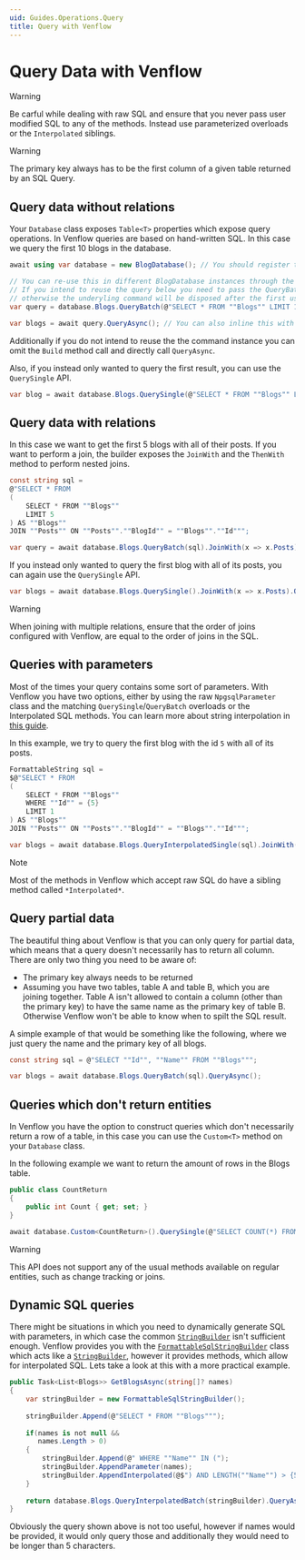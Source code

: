 ```yaml
---
uid: Guides.Operations.Query
title: Query with Venflow
---
```


# Query Data with Venflow

> [!WARNING] 
> Be carful while dealing with raw SQL and ensure that you never pass user modified SQL to any of the methods. Instead use parameterized  overloads or the `Interpolated` siblings.

> [!WARNING] 
> The primary key always has to be the first column of a given table returned by an SQL Query.

## Query data without relations

Your `Database` class exposes `Table<T>` properties which expose query operations. In Venflow queries are based on hand-written SQL. In this case we query the first 10 blogs in the database.

```cs
await using var database = new BlogDatabase(); // You should register this in a Transient/Scoped your IOC Container.

// You can re-use this in different BlogDatabase instances through the database.Blogs.QueryAsync() method
// If you intend to reuse the query below you need to pass the QueryBatch method false for the disposeCommand,
// otherwise the underyling command will be disposed after the first use.
var query = database.Blogs.QueryBatch(@"SELECT * FROM ""Blogs"" LIMIT 10").Build(); 

var blogs = await query.QueryAsync(); // You can also inline this with the line above.
```

Additionally if you do not intend to reuse the the command instance you can omit the `Build` method call and directly call `QueryAsync`.

Also, if you instead only wanted to query the first result, you can use the `QuerySingle` API.

```cs
var blog = await database.Blogs.QuerySingle(@"SELECT * FROM ""Blogs"" LIMIT 1").QueryAsync();
```

## Query data with relations

In this case we want to get the first 5 blogs with all of their posts. If you want to perform a join, the builder exposes the `JoinWith` and the `ThenWith` method to perform nested joins.

```cs
const string sql = 
@"SELECT * FROM 
(
	SELECT * FROM ""Blogs""
	LIMIT 5
) AS ""Blogs"" 
JOIN ""Posts"" ON ""Posts"".""BlogId"" = ""Blogs"".""Id""";

var query = await database.Blogs.QueryBatch(sql).JoinWith(x => x.Posts).QueryAsync();
```

If you instead only wanted to query the first blog with all of its posts, you can again use the `QuerySingle` API.

```cs
var blogs = await database.Blogs.QuerySingle().JoinWith(x => x.Posts).QueryAsync();
```
> [!WARNING] 
> When joining with multiple relations, ensure that the order of joins configured with Venflow, are equal to the order of joins in the SQL. 

## Queries with parameters

Most of the times your query contains some sort of parameters. With Venflow you have two options, either by using the raw `NpgsqlParameter` class and the matching `QuerySingle`/`QueryBatch` overloads or the Interpolated SQL methods. You can learn more about string interpolation in [this guide](../advanced/interpolation.md). 

In this example, we try to query the first blog with the id `5` with all of its posts. 

```cs
FormattableString sql =
$@"SELECT * FROM 
(
	SELECT * FROM ""Blogs""
	WHERE ""Id"" = {5}
	LIMIT 1
) AS ""Blogs"" 
JOIN ""Posts"" ON ""Posts"".""BlogId"" = ""Blogs"".""Id""";

var blogs = await database.Blogs.QueryInterpolatedSingle(sql).JoinWith(x => x.Posts).QueryAsync();
```

> [!NOTE] 
> Most of the methods in Venflow which accept raw SQL do have a sibling method called `*Interpolated*`.

## Query partial data

The beautiful thing about Venflow is that you can only query for partial data, which means that a query doesn't necessarily  has to return all column. There are only two thing you need to be aware of:

- The primary key always needs to be returned
- Assuming you have two tables, table A and table B, which you are joining together. Table A isn't allowed to contain a column (other than the primary key) to have the same name as the primary key of table B. Otherwise Venflow won't be able to know when to spilt the SQL result.

A simple example of that would be something like the following, where we just query the name and the primary key of all blogs.

```cs
const string sql = @"SELECT ""Id"", ""Name"" FROM ""Blogs""";

var blogs = await database.Blogs.QueryBatch(sql).QueryAsync();
```

## Queries which don't return entities

In Venflow you have the option to construct queries which don't necessarily return a row of a table, in this case you can use the `Custom<T>` method on your `Database` class. 

In the following example we want to return the amount of rows in the Blogs table.

```cs
public class CountReturn
{
    public int Count { get; set; }
}

await database.Custom<CountReturn>().QuerySingle(@"SELECT COUNT(*) FROM ""Blogs""").QueryAsync();
```

> [!WARNING] 
> This API does not support any of the usual methods available on regular entities, such as change tracking or joins.

## Dynamic SQL queries

There might be situations in which you need to dynamically generate SQL with parameters, in which case the common [`StringBuilder`](xref:System.Text.StringBuilder) isn't sufficient enough. Venflow provides you with the [`FormattableSqlStringBuilder`](xref:Venflow.FormattableSqlStringBuilder) class which acts like a  [`StringBuilder`](xref:System.Text.StringBuilder), however it provides methods, which allow for interpolated SQL. Lets take a look at this with a more practical example.

```cs
public Task<List<Blogs>> GetBlogsAsync(string[]? names)
{
    var stringBuilder = new FormattableSqlStringBuilder();
	
    stringBuilder.Append(@"SELECT * FROM ""Blogs""");
    
    if(names is not null &&
	   names.Length > 0)
    {
        stringBuilder.Append(@" WHERE ""Name"" IN (");
        stringBuilder.AppendParameter(names);
        stringBuilder.AppendInterpolated(@$") AND LENGTH(""Name"") > {5}");
    }
    
    return database.Blogs.QueryInterpolatedBatch(stringBuilder).QueryAsync();
}
```

Obviously the query shown above is not too useful, however if names would be provided, it would only query those and additionally they would need to be longer than 5 characters.

